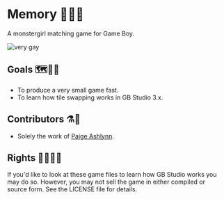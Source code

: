# Memory 🐍🎴👭

A monstergirl matching game for Game Boy.

![very gay](https://img.shields.io/badge/very-gay-ac276c?style=plastic)


## Goals 🗺🏯✨

- To produce a very small game fast.
- To learn how tile swapping works in GB Studio 3.x.

## Contributors ⚗️🍧

- Solely the work of [Paige Ashlynn](https://github.com/mxashlynn/).

## Rights 🏳️‍🌈🏳️‍⚧️

If you'd like to look at these game files to learn how GB Studio works you may do so.
However, you may not sell the game in either compiled or source form.
See the LICENSE file for details.
